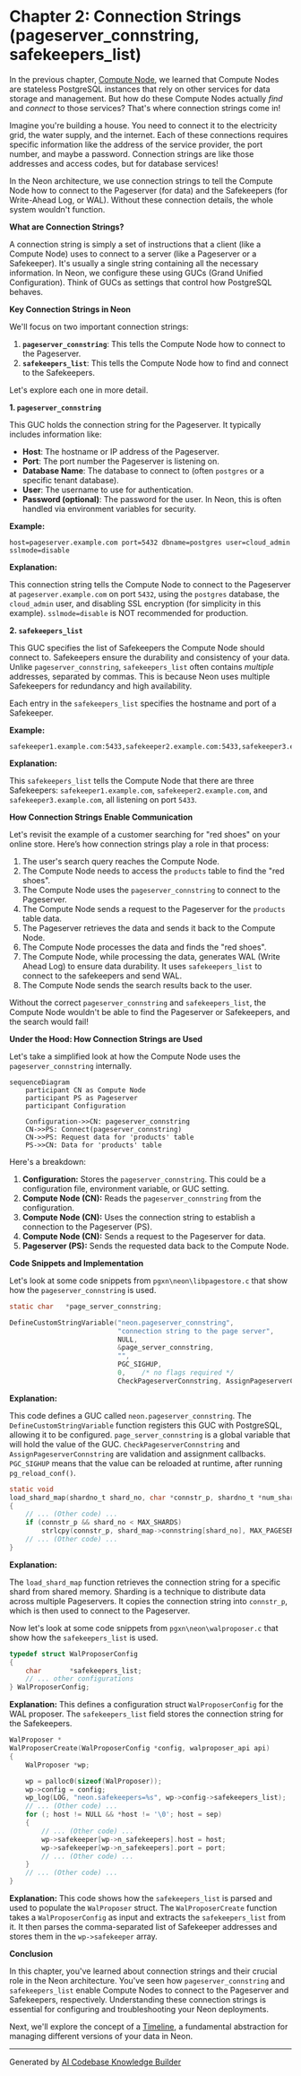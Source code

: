 # Chapter 2: Connection Strings (pageserver_connstring, safekeepers_list)

In the previous chapter, [Compute Node](01_compute_node_.md), we learned that Compute Nodes are stateless PostgreSQL instances that rely on other services for data storage and management. But how do these Compute Nodes actually *find* and *connect* to those services? That's where connection strings come in!

Imagine you're building a house. You need to connect it to the electricity grid, the water supply, and the internet. Each of these connections requires specific information like the address of the service provider, the port number, and maybe a password. Connection strings are like those addresses and access codes, but for database services!

In the Neon architecture, we use connection strings to tell the Compute Node how to connect to the Pageserver (for data) and the Safekeepers (for Write-Ahead Log, or WAL). Without these connection details, the whole system wouldn't function.

**What are Connection Strings?**

A connection string is simply a set of instructions that a client (like a Compute Node) uses to connect to a server (like a Pageserver or a Safekeeper). It's usually a single string containing all the necessary information. In Neon, we configure these using GUCs (Grand Unified Configuration). Think of GUCs as settings that control how PostgreSQL behaves.

**Key Connection Strings in Neon**

We'll focus on two important connection strings:

1.  **`pageserver_connstring`**: This tells the Compute Node how to connect to the Pageserver.
2.  **`safekeepers_list`**: This tells the Compute Node how to find and connect to the Safekeepers.

Let's explore each one in more detail.

**1. `pageserver_connstring`**

This GUC holds the connection string for the Pageserver. It typically includes information like:

*   **Host**: The hostname or IP address of the Pageserver.
*   **Port**: The port number the Pageserver is listening on.
*   **Database Name**: The database to connect to (often `postgres` or a specific tenant database).
*   **User**: The username to use for authentication.
*   **Password (optional)**: The password for the user.  In Neon, this is often handled via environment variables for security.

**Example:**

```
host=pageserver.example.com port=5432 dbname=postgres user=cloud_admin sslmode=disable
```

**Explanation:**

This connection string tells the Compute Node to connect to the Pageserver at `pageserver.example.com` on port `5432`, using the `postgres` database, the `cloud_admin` user, and disabling SSL encryption (for simplicity in this example). `sslmode=disable` is NOT recommended for production.

**2. `safekeepers_list`**

This GUC specifies the list of Safekeepers the Compute Node should connect to.  Safekeepers ensure the durability and consistency of your data.  Unlike `pageserver_connstring`, `safekeepers_list` often contains *multiple* addresses, separated by commas.  This is because Neon uses multiple Safekeepers for redundancy and high availability.

Each entry in the `safekeepers_list` specifies the hostname and port of a Safekeeper.

**Example:**

```
safekeeper1.example.com:5433,safekeeper2.example.com:5433,safekeeper3.example.com:5433
```

**Explanation:**

This `safekeepers_list` tells the Compute Node that there are three Safekeepers: `safekeeper1.example.com`, `safekeeper2.example.com`, and `safekeeper3.example.com`, all listening on port `5433`.

**How Connection Strings Enable Communication**

Let's revisit the example of a customer searching for "red shoes" on your online store.  Here’s how connection strings play a role in that process:

1.  The user's search query reaches the Compute Node.
2.  The Compute Node needs to access the `products` table to find the "red shoes".
3.  The Compute Node uses the `pageserver_connstring` to connect to the Pageserver.
4.  The Compute Node sends a request to the Pageserver for the `products` table data.
5.  The Pageserver retrieves the data and sends it back to the Compute Node.
6.  The Compute Node processes the data and finds the "red shoes".
7.  The Compute Node, while processing the data, generates WAL (Write Ahead Log) to ensure data durability. It uses `safekeepers_list` to connect to the safekeepers and send WAL.
8.  The Compute Node sends the search results back to the user.

Without the correct `pageserver_connstring` and `safekeepers_list`, the Compute Node wouldn't be able to find the Pageserver or Safekeepers, and the search would fail!

**Under the Hood: How Connection Strings are Used**

Let's take a simplified look at how the Compute Node uses the `pageserver_connstring` internally.

```mermaid
sequenceDiagram
    participant CN as Compute Node
    participant PS as Pageserver
    participant Configuration

    Configuration->>CN: pageserver_connstring
    CN->>PS: Connect(pageserver_connstring)
    CN->>PS: Request data for 'products' table
    PS->>CN: Data for 'products' table
```

Here's a breakdown:

1.  **Configuration:** Stores the `pageserver_connstring`. This could be a configuration file, environment variable, or GUC setting.
2.  **Compute Node (CN):** Reads the `pageserver_connstring` from the configuration.
3.  **Compute Node (CN):** Uses the connection string to establish a connection to the Pageserver (PS).
4.  **Compute Node (CN):** Sends a request to the Pageserver for data.
5.  **Pageserver (PS):** Sends the requested data back to the Compute Node.

**Code Snippets and Implementation**

Let's look at some code snippets from `pgxn\neon\libpagestore.c` that show how the `pageserver_connstring` is used.

```c
static char   *page_server_connstring;

DefineCustomStringVariable("neon.pageserver_connstring",
                           "connection string to the page server",
                           NULL,
                           &page_server_connstring,
                           "",
                           PGC_SIGHUP,
                           0,    /* no flags required */
                           CheckPageserverConnstring, AssignPageserverConnstring, NULL);
```

**Explanation:**

This code defines a GUC called `neon.pageserver_connstring`. The `DefineCustomStringVariable` function registers this GUC with PostgreSQL, allowing it to be configured. `page_server_connstring` is a global variable that will hold the value of the GUC. `CheckPageserverConnstring` and `AssignPageserverConnstring` are validation and assignment callbacks. `PGC_SIGHUP` means that the value can be reloaded at runtime, after running `pg_reload_conf()`.

```c
static void
load_shard_map(shardno_t shard_no, char *connstr_p, shardno_t *num_shards_p)
{
	// ... (Other code) ...
	if (connstr_p && shard_no < MAX_SHARDS)
		strlcpy(connstr_p, shard_map->connstring[shard_no], MAX_PAGESERVER_CONNSTRING_SIZE);
	// ... (Other code) ...
}
```

**Explanation:**

The `load_shard_map` function retrieves the connection string for a specific shard from shared memory. Sharding is a technique to distribute data across multiple Pageservers. It copies the connection string into `connstr_p`, which is then used to connect to the Pageserver.

Now let's look at some code snippets from `pgxn\neon\walproposer.c` that show how the `safekeepers_list` is used.

```c
typedef struct WalProposerConfig
{
	char	   *safekeepers_list;
	// ... other configurations
} WalProposerConfig;
```

**Explanation:**
This defines a configuration struct `WalProposerConfig` for the WAL proposer. The `safekeepers_list` field stores the connection string for the Safekeepers.

```c
WalProposer *
WalProposerCreate(WalProposerConfig *config, walproposer_api api)
{
    WalProposer *wp;

    wp = palloc0(sizeof(WalProposer));
    wp->config = config;
    wp_log(LOG, "neon.safekeepers=%s", wp->config->safekeepers_list);
	// ... (Other code) ...
	for (; host != NULL && *host != '\0'; host = sep)
	{
		// ... (Other code) ...
		wp->safekeeper[wp->n_safekeepers].host = host;
		wp->safekeeper[wp->n_safekeepers].port = port;
		// ... (Other code) ...
	}
	// ... (Other code) ...
}
```

**Explanation:**
This code shows how the `safekeepers_list` is parsed and used to populate the `WalProposer` struct. The `WalProposerCreate` function takes a `WalProposerConfig` as input and extracts the `safekeepers_list` from it. It then parses the comma-separated list of Safekeeper addresses and stores them in the `wp->safekeeper` array.

**Conclusion**

In this chapter, you've learned about connection strings and their crucial role in the Neon architecture. You've seen how `pageserver_connstring` and `safekeepers_list` enable Compute Nodes to connect to the Pageserver and Safekeepers, respectively. Understanding these connection strings is essential for configuring and troubleshooting your Neon deployments.

Next, we'll explore the concept of a [Timeline](03_timeline_.md), a fundamental abstraction for managing different versions of your data in Neon.


---

Generated by [AI Codebase Knowledge Builder](https://github.com/The-Pocket/Tutorial-Codebase-Knowledge)
